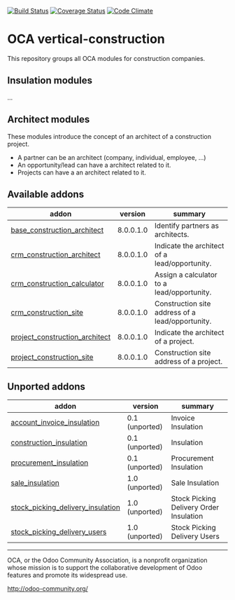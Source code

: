 [![Build Status](https://travis-ci.org/OCA/vertical-construction.svg?branch=8.0)](https://travis-ci.org/OCA/vertical-construction)
[![Coverage Status](https://coveralls.io/repos/OCA/vertical-construction/badge.svg?branch=8.0)](https://coveralls.io/r/OCA/vertical-construction?branch=8.0)
[![Code Climate](https://codeclimate.com/github/OCA/vertical-construction/badges/gpa.svg)](https://codeclimate.com/github/OCA/vertical-construction)
# OCA vertical-construction
This repository groups all OCA modules for construction companies.

## Insulation modules
...


## Architect modules
These modules introduce the concept of an architect of a construction project.
- A partner can be an architect (company, individual, employee, ...)
- An opportunity/lead can have a architect related to it.
- Projects can have a an architect related to it.

[//]: # (addons)

Available addons
----------------
addon | version | summary
--- | --- | ---
[base_construction_architect](base_construction_architect/) | 8.0.0.1.0 | Identify partners as architects.
[crm_construction_architect](crm_construction_architect/) | 8.0.0.1.0 | Indicate the architect of a lead/opportunity.
[crm_construction_calculator](crm_construction_calculator/) | 8.0.0.1.0 | Assign a calculator to a lead/opportunity.
[crm_construction_site](crm_construction_site/) | 8.0.0.1.0 | Construction site address of a lead/opportunity.
[project_construction_architect](project_construction_architect/) | 8.0.0.1.0 | Indicate the architect of a project.
[project_construction_site](project_construction_site/) | 8.0.0.1.0 | Construction site address of a project.


Unported addons
---------------
addon | version | summary
--- | --- | ---
[account_invoice_insulation](account_invoice_insulation/) | 0.1 (unported) | Invoice Insulation
[construction_insulation](construction_insulation/) | 0.1 (unported) | Insulation
[procurement_insulation](procurement_insulation/) | 0.1 (unported) | Procurement Insulation
[sale_insulation](sale_insulation/) | 1.0 (unported) | Sale Insulation
[stock_picking_delivery_insulation](stock_picking_delivery_insulation/) | 1.0 (unported) | Stock Picking Delivery Order Insulation
[stock_picking_delivery_users](stock_picking_delivery_users/) | 1.0 (unported) | Stock Picking Delivery Users

[//]: # (end addons)

----

OCA, or the Odoo Community Association, is a nonprofit organization whose
mission is to support the collaborative development of Odoo features and
promote its widespread use.

http://odoo-community.org/
